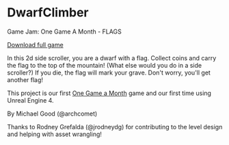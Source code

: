 DwarfClimber
============

Game Jam: One Game A Month - FLAGS

[Download full game](https://www.dropbox.com/s/2bk8at29al5cmhb/DwarfClimber.zip)


In this 2d side scroller, you are a dwarf with a flag. Collect coins and carry the flag to the top of the mountain! (What else would you do in a side scroller?) If you die, the flag will mark your grave. Don't worry, you'll get another flag!

This project is our first [One Game a Month](http://www.onegameamonth.com/) game and our first time using Unreal Engine 4.


By Michael Good (@archcomet)

Thanks to Rodney Grefalda (@jrodneydg) for contributing to the level design and helping with asset wrangling!
